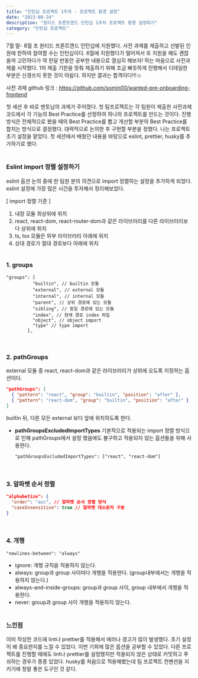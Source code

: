 ```yaml
---
title: "인턴십 프로젝트 1주차 - 프로젝트 환경 설정"
date: "2023-08-24"
description: "원티드 프론트엔드 인턴십 1주차 프로젝트 환경 설정하기"
category: "인턴십 프로젝트"
---
```


7월 말- 8월 초 원티드 프론트엔드 인턴십에 지원했다. 사전 과제를 제출하고 선발된 인원에 한하여 참여할 수는 인턴십이다. 6월에 지원했다가 떨어져서 또 지원을 해도 괜찮을까 고민하다가 약 한달 반동안 공부한 내용으로 열심히 해보자! 하는 마음으로 사전과제를 시작했다. 1차 제출 기한을 맞춰 제출하기 위해 조금 빠듯하게 진행해서 디테일한 부분은 신경쓰지 못한 것이 아쉽다. 하지만 결과는 합격이다!!!☺️

사전 과제 github 링크 : https://github.com/somin00/wanted-pre-onboarding-frontend

첫 세션 후 바로 멘토님의 과제가 주어졌다. 첫 팀프로젝트는 각 팀원이 제출한 사전과제 코드에서 각 기능의 Best Practice를 선정하여 하나의 프로젝트를 만드는 것이다.
진행 방식은 전체적으로 봤을 때의 Best Practice를 뽑고 개선할 부분의 Best Practice를 합치는 방식으로 결정했다. 대략적으로 논의한 후 구현할 부분을 정했다. 나는 프로젝트 초기 설정을 맡았다. 첫 세션에서 배웠던 내용을 바탕으로 eslint, prettier, husky를 추가하기로 했다.  
&nbsp;

### Eslint import 정렬 설정하기

eslint 옵션 논의 중에 한 팀원 분의 의견으로 import 정렬하는 설정을 추가하게 되었다. eslint 설정에 가장 많은 시간을 투자해서 정리해보았다.

[ import 정렬 기준 ]

1. 내장 모듈 최상위에 위치
2. react, react-dom, react-router-dom과 같은 라이브러리를 다른 라이브러리보다 상위에 위치
3. ts, tsx 모듈은 외부 라이브러리 아래에 위치
4. 상대 경로가 절대 경로보다 아래에 위치  
   &nbsp;

### 1. groups

```tsx
"groups": [
          "builtin", // builtin 모듈
          "external", // external 모듈
          "internal", // internal 모듈
          "parent", // 상위 경로에 있는 모듈
          "sibling", // 동일 경로에 있는 모듈
          "index", // 현재 경로 index 파일
          "object", // object import
          "type" // type import
        ],
```

&nbsp;

### 2. pathGroups

external 모듈 중 react, react-dom과 같은 라이브러리가 상위에 오도록 지정하는 옵션이다.

```json
"pathGroups": [
  { "pattern": "react", "group": "builtin", "position": "after" },
  { "pattern": "react-dom", "group": "builtin", "position": "after" }
]
```

builtin 뒤, 다른 모든 external 보다 앞에 위치하도록 한다.

- **pathGroupsExcludedImportTypes**
  기본적으로 적용되는 import 정렬 방식으로 인해 pathGroups에서 설정 했음에도 불구하고 적용되지 않는 옵션들을 위해 사용한다.
  ```tsx
  "pathGroupsExcludedImportTypes": ["react", "react-dom"]
  ```
  &nbsp;

### 3. 알파벳 순서 정렬

```json
"alphabetize": {
  "order": "asc", // 알파벳 순서 정렬 방식
  "caseInsensitive": true // 알파벳 대소문자 구분
}
```

&nbsp;

### 4. 개행

```tsx
"newlines-between": "always"
```

- ignore: 개행 규칙을 적용하지 않는다.
- always: group과 group 사이마다 개행을 적용한다. (group내부에서는 개행을 적용하지 않는다.)
- always-and-inside-groups: group과 group 사이, group 내부에서 개행을 적용한다.
- never: group과 group 사이 개행을 적용하지 않는다.  
  &nbsp;

### 느낀점

이미 작성한 코드에 lint나 prettier를 적용해서 에러나 경고가 많이 발생했다. 초기 설정이 왜 중요한지를 느낄 수 있었다. 이번 기회에 많은 옵션을 공부할 수 있었다. 다른 프로젝트를 진행할 때에도 lint나 prettier를 설정했지만 적용되지 않은 상태로 커밋하고 푸쉬하는 경우가 종종 있었다. husky를 처음으로 적용해봤는데 팀 프로젝트 컨벤션을 지키기에 정말 좋은 도구인 것 같다.
